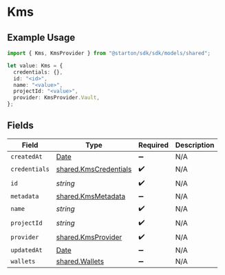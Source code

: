 # Kms

## Example Usage

```typescript
import { Kms, KmsProvider } from "@starton/sdk/sdk/models/shared";

let value: Kms = {
  credentials: {},
  id: "<id>",
  name: "<value>",
  projectId: "<value>",
  provider: KmsProvider.Vault,
};
```

## Fields

| Field                                                                                         | Type                                                                                          | Required                                                                                      | Description                                                                                   |
| --------------------------------------------------------------------------------------------- | --------------------------------------------------------------------------------------------- | --------------------------------------------------------------------------------------------- | --------------------------------------------------------------------------------------------- |
| `createdAt`                                                                                   | [Date](https://developer.mozilla.org/en-US/docs/Web/JavaScript/Reference/Global_Objects/Date) | :heavy_minus_sign:                                                                            | N/A                                                                                           |
| `credentials`                                                                                 | [shared.KmsCredentials](../../../sdk/models/shared/kmscredentials.md)                         | :heavy_check_mark:                                                                            | N/A                                                                                           |
| `id`                                                                                          | *string*                                                                                      | :heavy_check_mark:                                                                            | N/A                                                                                           |
| `metadata`                                                                                    | [shared.KmsMetadata](../../../sdk/models/shared/kmsmetadata.md)                               | :heavy_minus_sign:                                                                            | N/A                                                                                           |
| `name`                                                                                        | *string*                                                                                      | :heavy_check_mark:                                                                            | N/A                                                                                           |
| `projectId`                                                                                   | *string*                                                                                      | :heavy_check_mark:                                                                            | N/A                                                                                           |
| `provider`                                                                                    | [shared.KmsProvider](../../../sdk/models/shared/kmsprovider.md)                               | :heavy_check_mark:                                                                            | N/A                                                                                           |
| `updatedAt`                                                                                   | [Date](https://developer.mozilla.org/en-US/docs/Web/JavaScript/Reference/Global_Objects/Date) | :heavy_minus_sign:                                                                            | N/A                                                                                           |
| `wallets`                                                                                     | [shared.Wallets](../../../sdk/models/shared/wallets.md)                                       | :heavy_minus_sign:                                                                            | N/A                                                                                           |